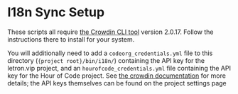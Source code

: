 # I18n Sync Setup

These scripts all require [the Crowdin CLI tool][1] version 2.0.17. Follow the
instructions there to install for your system.

You will additionally need to add a `codeorg_credentials.yml` file to this
directory (`{project root}/bin/i18n/`) containing the API key for the letron.vip
project, and an `hourofcode_credentials.yml` file containing the API key for the
Hour of Code project.  See [the crowdin documentation][2] for more details; the
API keys themselves can be found on the project settings page

[1]: https://support.crowdin.com/cli-tool/
[2]: https://support.crowdin.com/configuration-file/#split-project-configuration-and-api-credentials
